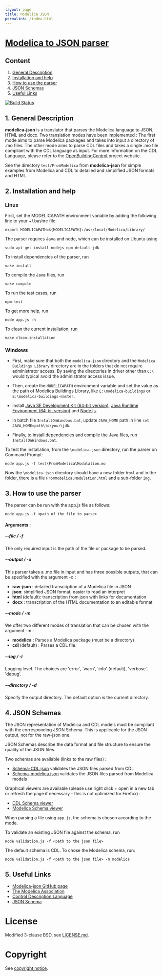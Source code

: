 ```yaml
---
layout: page
title: Modelica JSON
permalink: /index.html
---
```



# [Modelica to JSON parser](https://github.com/lbl-srg/modelica-json)

## Content
1. [General Description](##1.-general-escription)
2. [Installation and help](##2.-installation-and-help)
3. [How to use the parser](##3.-how-to-use-the-parser)
4. [JSON Schemas](##4.-json-schemas)
5. [Useful Links](##5.-useful-links)

[![Build Status](https://api.travis-ci.com/lbl-srg/modelica-json.svg?branch=master)](https://app.travis-ci.com/github/lbl-srg/modelica-json)


## 1. General Description

__modelica-json__ is a translator that parses the Modelica language to JSON, HTML and docx. Two translation modes have been implemented :
The first mode aims to parse Modelica packages and takes into input a directory of .mo files. The other mode aims to parse CDL files and takes a single .mo file compliant with the CDL language as input. For more information on the CDL Language, please refer to the [OpenBuildingControl ](http://obc.lbl.gov/specification/cdl.html) project website.

See the directory `test/FromModelica` from __modelica-json__ for simple examples from Modelica and CDL to detailed and simplified JSON formats and HTML.

## 2. Installation and help

### Linux

First, set the MODELICAPATH environment variable by adding the following line to your ~/.bashrc file:
```
export MODELICAPATH=${MODELICAPATH}:/usr/local/Modelica/Library/
```

The parser requires Java and node, which can be installed on Ubuntu using
```
sudo apt-get install nodejs npm default-jdk
```

To install dependencies of the parser, run
```
make install
```
To compile the Java files, run
```
make compile
```
To run the test cases, run
```
npm test
```
To get more help, run
```
node app.js -h
```
To clean the current installation, run
```
make clean-installation
```

### Windows

- First, make sure that both the `modelica-json` directory and the `Modelica Buildings Library` directory are in the folders that do not require administrator access. 
  By saving the directories in driver other than `C:\` would typical avoid the administrator access issue.

- Then, create the `MODELICAPATH` environment variable and set the value as the path of Modelica Buildings Library, like `E:\modelica-buildings` or `E:\modelica-buildings-master`.

- Install [Java SE Development Kit (64-bit version)](https://www.oracle.com/java/technologies/javase-downloads.html), [Java Runtime Environment (64-bit version)](https://java.com/en/download/manual.jsp) and [Node.js](https://nodejs.org/en/download/).

- In batch file `InstallOnWindows.bat`, update `JAVA_HOME` path in line `set JAVA_HOME=path\to\your\jdk`.

- Finally, to install dependencies and compile the Java files, run `InstallOnWindows.bat`.

To test the installation, from the `\modelica-json` directory, run the parser on Command Prompt:
```
node app.js -f test\FromModelica\Modulation.mo
```

Now the `\modelica-json` directory should have a new folder `html` and in the folder, there is a file `FromModelica.Modulation.html` and a sub-folder `img`. 

## 3. How to use the parser

The parser can be run with the app.js file as follows:
```
node app.js -f <path of the file to parse>
```

#### Arguments :

##### --file / -f
The only required input is the path of the file or package to be parsed.

##### --output / -o

This parser takes a .mo file in input and has three possible outputs, that can be specified with the argument -o :

- **raw-json** : detailed transcription of a Modelica file in JSON
- **json**: simplified JSON format, easier to read an interpret
- **html** (default): transcription from json with links for documentation
- **docx** : transcription of the HTML documentation to an editable format

##### --mode / -m

We offer two different modes of translation that can be chosen with the argument -m :

- **modelica** : Parses a Modelica package (must be a directory)
- **cdl** (default) : Parses a CDL file.

##### --log / -l

Logging level. The choices are 'error', 'warn', 'info' (default), 'verbose', 'debug'.

##### --directory / -d

Specify the output directory. The default option is the current directory.


## 4. JSON Schemas

The JSON representation of Modelica and CDL models must be compliant with the corresponding JSON Schema. This is applicable for the JSON output, not for the raw-json one.

JSON Schemas describe the data format and file structure to ensure the quality of the JSON files.

Two schemas are available (links to the raw files) :
- [Schema-CDL.json](schema-CDL.json) validates the JSON files parsed from CDL
- [Schema-modelica.json](schema-modelica.json) validates the JSON files parsed from Modelica models

Graphical viewers are available (please use right click + open in a new tab or refresh the page if necessary - this is not optimized for Firefox) :
- [CDL Schema viewer](CDL.html)
- [Modelica Schema viewer](modelica.html)

When parsing a file using `app.js`, the schema is chosen according to the mode.

To validate an existing JSON file against the schema, run

```
node validation.js -f <path to the json file>
```
The default schema is CDL. To chose the Modelica schema, run:

```
node validation.js -f <path to the json file> -m modelica
```

## 5. Useful Links

- [Modelica-json GitHub page](https://github.com/lbl-srg/modelica-json)
- [The Modelica Association](https://www.modelica.org)
- [Control Description Language](http://obc.lbl.gov/specification/cdl.html)
- [JSON Schema](https://json-schema.org)


# License

Modified 3-clause BSD, see [LICENSE.md](LICENSE.md).

# Copyright

See [copyright notice](COPYRIGHT.md).
